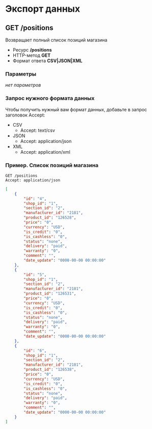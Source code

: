 # Экспорт данных

## GET /positions

Возвращает полный список позиций магазина

- Ресурс **/positions**
- HTTP-метод **GET**
- Формат ответа **CSV|JSON|XML**

### Параметры

*нет параметров*

### Запрос нужного формата данных

Чтобы получить нужный вам формат данных, добавьте в запрос заголовок Accept:

- CSV
    - Accept: text/csv
- JSON
    - Accept: application/json
- XML
    - Accept: application/xml

### Пример. Список позиций магазина

```
GET /positions
Accept: application/json
```

```json
[
    {
        "id": "4",
        "shop_id": "1",
        "section_id": "2",
        "manufacturer_id": "2181",
        "product_id": "126528",
        "price": "0",
        "currency": "USD",
        "is_credit": "0",
        "is_cashless": "0",
        "status": "none",
        "delivery": "paid",
        "warranty": "0",
        "comment": "",
        "date_update": "0000-00-00 00:00:00"
    },
    {
        "id": "5",
        "shop_id": "1",
        "section_id": "2",
        "manufacturer_id": "2181",
        "product_id": "126531",
        "price": "0",
        "currency": "USD",
        "is_credit": "0",
        "is_cashless": "0",
        "status": "none",
        "delivery": "paid",
        "warranty": "0",
        "comment": "",
        "date_update": "0000-00-00 00:00:00"
    },
    {
        "id": "6",
        "shop_id": "1",
        "section_id": "2",
        "manufacturer_id": "2181",
        "product_id": "126538",
        "price": "0",
        "currency": "USD",
        "is_credit": "0",
        "is_cashless": "0",
        "status": "none",
        "delivery": "paid",
        "warranty": "0",
        "comment": "",
        "date_update": "0000-00-00 00:00:00"
    }
]
```

